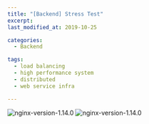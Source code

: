 ```yaml
---
title: "[Backend] Stress Test"
excerpt:
last_modified_at: 2019-10-25

categories:
  - Backend

tags:
  - load balancing  
  - high performance system
  - distributed
  - web service infra

---
```


![nginx-version-1.14.0](https://img.shields.io/badge/nginx-v1.14.0-blue.svg)
![nginx-version-1.14.0](https://img.shields.io/badge/nginx-v1.14.0-blue.svg)

